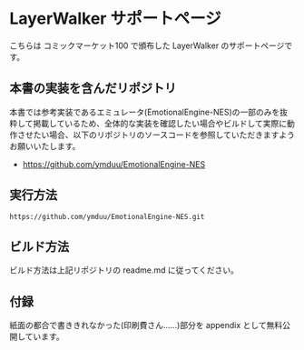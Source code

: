 # LayerWalker サポートページ
こちらは コミックマーケット100 で頒布した LayerWalker のサポートページです。

## 本書の実装を含んだリポジトリ
本書では参考実装であるエミュレータ(EmotionalEngine-NES)の一部のみを抜粋して掲載しているため、全体的な実装を確認したい場合やビルドして実際に動作させたい場合、以下のリポジトリのソースコードを参照していただきますようお願いいたします。

- https://github.com/ymduu/EmotionalEngine-NES

## 実行方法
```
https://github.com/ymduu/EmotionalEngine-NES.git
```

## ビルド方法
ビルド方法は上記リポジトリの readme.md に従ってください。

## 付録
紙面の都合で書ききれなかった(印刷費さん……)部分を appendix として無料公開しています。

